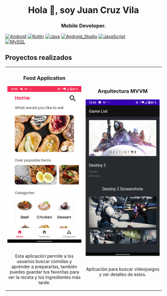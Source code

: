 <!--
**yunagosh7/yunagosh7** is a ✨ _special_ ✨ repository because its `README.md` (this file) appears on your GitHub profile.

Here are some ideas to get you started:

- 🔭 I’m currently working on ...
- 🌱 I’m currently learning ...
- 👯 I’m looking to collaborate on ...
- 🤔 I’m looking for help with ...
- 💬 Ask me about ...
- 📫 How to reach me: ...
- 😄 Pronouns: ...
- ⚡ Fun fact: ...
-->

<h1 align="center">Hola 👋, soy Juan Cruz Vila</h1>
<h3 align="center">Mobile Developer.</h3>


[![Android](https://img.shields.io/badge/Android-3DDC84?style=flat-square&logo=android&logoColor=black&labelColor=3DDC84)]()
[![Kotlin](https://img.shields.io/badge/Kotlin-AE57FA?style=flat-square&logo=kotlin&logoColor=white&labelColor=AE57FA)]()
[![Java](https://img.shields.io/badge/Java-AE57FA?style=flat-square&logo=java&logoColor=white&labelColor=AE57FA)]()
[![Android_Studio](https://img.shields.io/badge/Android_Studio-3DDC84?style=flat-square&logo=android-studio&logoColor=black&labelColor=3DDC84)]()
[![JavaScript](https://img.shields.io/badge/JavaScript-F7DF1E?style=flat-square&logo=javascript&logoColor=black&labelColor=F7DF1E)]()
</br>
[![MySQL](https://img.shields.io/badge/MySQL-279FDF?style=flat-square&logo=mysql&logoColor=white&labelColor=279FDF)]()
</br>


## Proyectos realizados
<table>
<tr>
<td width="50%">
<h3 align="center">Food Application</h3>
<div align="center">
<a href=""https://github.com/yunagosh7/food-application" target="_blank"><img src="https://raw.githubusercontent.com/yunagosh7/readme_images/main/Screenshot_20230416-194303.png" width="350" alt="Food Application"></a>
<br>
<br>
<p>Esta aplicación permite a los usuarios buscar comidas y aprender a prepararlas, también puedes guardar tus favoritas para ver la receta y los ingredientes más tarde.</p>
</div>
                                                                                      
</td>

<td width="50%">
               <br>
<h3 align="center">Arquitectura MVVM</h3>
<div align="center">                                       
<a href="https://github.com/yunagosh7/game-list-application" target="_blank"><img src="https://raw.githubusercontent.com/yunagosh7/game-list-application/main/readme_images/game_detail.png" width="350" alt="Game List Application"></a>
<br>
<br>
</p>Aplicación para buscar videojuegos y ver detalles de estos.</p>
</div>                                                             
</table>                                                                                 
</div>
<br>
